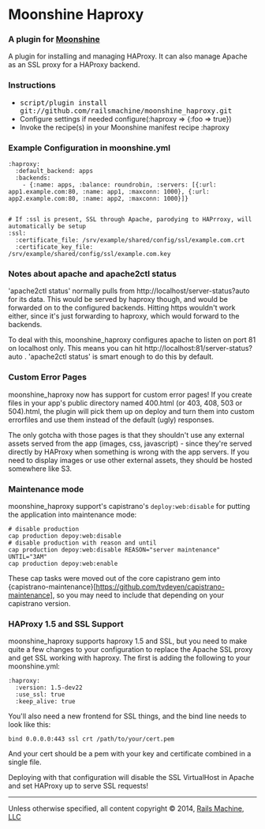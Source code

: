 # Moonshine Haproxy

### A plugin for [Moonshine](http://github.com/railsmachine/moonshine)

A plugin for installing and managing HAProxy. It can also manage Apache as an SSL proxy for a HAProxy backend.

### Instructions

* <tt>script/plugin install git://github.com/railsmachine/moonshine_haproxy.git</tt>
* Configure settings if needed
    configure(:haproxy => {:foo => true})
* Invoke the recipe(s) in your Moonshine manifest
    recipe :haproxy

### Example Configuration in moonshine.yml

    :haproxy:
      :default_backend: apps
      :backends:
        - {:name: apps, :balance: roundrobin, :servers: [{:url: app1.example.com:80, :name: app1, :maxconn: 1000}, {:url: app2.example.com:80, :name: app2, :maxconn: 1000}]}


    # If :ssl is present, SSL through Apache, parodying to HAPrroxy, will automatically be setup
    :ssl:
      :certificate_file: /srv/example/shared/config/ssl/example.com.crt
      :certificate_key_file: /srv/example/shared/config/ssl/example.com.key

### Notes about apache and apache2ctl status

'apache2ctl status' normally pulls from http://localhost/server-status?auto for its data. This would be served by haproxy though, and would be forwarded on to the configured backends. Hitting https wouldn't work either, since it's just forwarding to haproxy, which would forward to the backends.

To deal with this, moonshine_haproxy configures apache to listen on port 81 on localhost only. This means you can hit http://localhost:81/server-status?auto . 'apache2ctl status' is smart enough to do this by default.

### Custom Error Pages

moonshine_haproxy now has support for custom error pages!  If you create files in your app's public directory named 400.html (or 403, 408, 503 or 504).html, the plugin will pick them up on deploy and turn them into custom errorfiles and use them instead of the default (ugly) responses.  

The only gotcha with those pages is that they shouldn't use any external assets served from the app (images, css, javascript) - since they're served directly by HAProxy when something is wrong with the app servers.  If you need to display images or use other external assets, they should be hosted somewhere like S3.

### Maintenance mode

moonshine_haproxy support's capistrano's `deploy:web:disable` for putting the application into maintenance mode:

    # disable production
    cap production depoy:web:disable
    # disable production with reason and until
    cap production depoy:web:disable REASON="server maintenance" UNTIL="3AM"
    cap production depoy:web:enable

These cap tasks were moved out of the core capistrano gem into {capistrano-maintenance}[https://github.com/tvdeyen/capistrano-maintenance], so you may need to include that depending on your capistrano version.

### HAProxy 1.5 and SSL Support

moonshine_haproxy supports haproxy 1.5 and SSL, but you need to make quite a few changes to your configuration to replace the Apache SSL proxy and get SSL working with haproxy.  The first is adding the following to your moonshine.yml:

    :haproxy:
      :version: 1.5-dev22
      :use_ssl: true
      :keep_alive: true
  
You'll also need a new frontend for SSL things, and the bind line needs to look like this:

    bind 0.0.0.0:443 ssl crt /path/to/your/cert.pem

And your cert should be a pem with your key and certificate combined in a single file.

Deploying with that configuration will disable the SSL VirtualHost in Apache and set HAProxy up to serve SSL requests!

***

Unless otherwise specified, all content copyright &copy; 2014, [Rails Machine, LLC](http://railsmachine.com)
